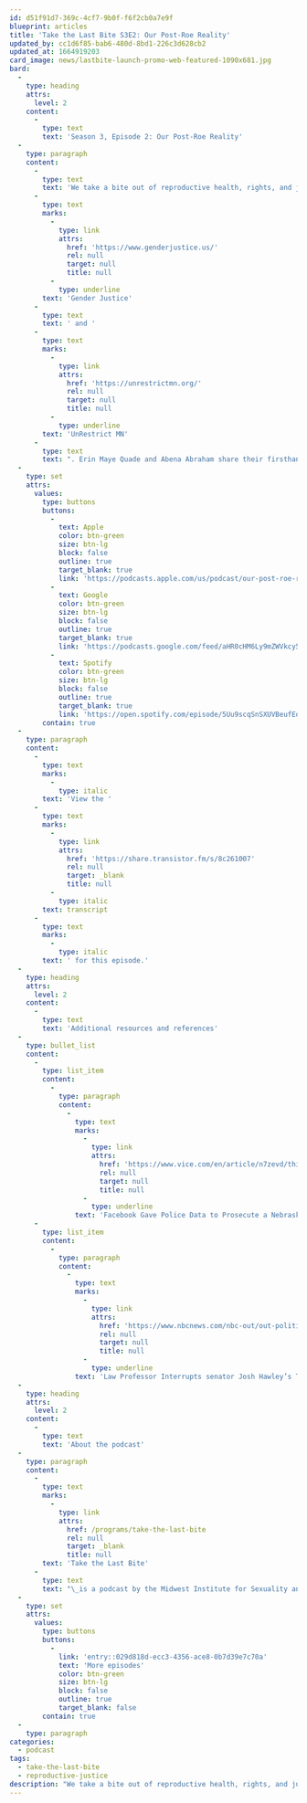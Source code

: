 ```yaml
---
id: d51f91d7-369c-4cf7-9b0f-f6f2cb0a7e9f
blueprint: articles
title: 'Take the Last Bite S3E2: Our Post-Roe Reality'
updated_by: cc1d6f85-bab6-480d-8bd1-226c3d628cb2
updated_at: 1664919203
card_image: news/lastbite-launch-promo-web-featured-1090x681.jpg
bard:
  -
    type: heading
    attrs:
      level: 2
    content:
      -
        type: text
        text: 'Season 3, Episode 2: Our Post-Roe Reality'
  -
    type: paragraph
    content:
      -
        type: text
        text: 'We take a bite out of reproductive health, rights, and justice with two stellar advocates from '
      -
        type: text
        marks:
          -
            type: link
            attrs:
              href: 'https://www.genderjustice.us/'
              rel: null
              target: null
              title: null
          -
            type: underline
        text: 'Gender Justice'
      -
        type: text
        text: ' and '
      -
        type: text
        marks:
          -
            type: link
            attrs:
              href: 'https://unrestrictmn.org/'
              rel: null
              target: null
              title: null
          -
            type: underline
        text: 'UnRestrict MN'
      -
        type: text
        text: ". Erin Maye Quade and Abena Abraham share their firsthand experiences on how the landscape has shifted since the U.S. Supreme Court overturned Roe v. Wade and what cumulative actions we can all take to embrace this new, post-Roe terrain.\_"
  -
    type: set
    attrs:
      values:
        type: buttons
        buttons:
          -
            text: Apple
            color: btn-green
            size: btn-lg
            block: false
            outline: true
            target_blank: true
            link: 'https://podcasts.apple.com/us/podcast/our-post-roe-reality/id1582890778?i=1000581520526'
          -
            text: Google
            color: btn-green
            size: btn-lg
            block: false
            outline: true
            target_blank: true
            link: 'https://podcasts.google.com/feed/aHR0cHM6Ly9mZWVkcy50cmFuc2lzdG9yLmZtL3Rha2UtdGhlLWxhc3QtYml0ZQ/episode/MGMzOTM1MjQtM2UzNS00ZmYxLTg2MDctMTZkMzgzZTllMjgw?sa=X&ved=0CAUQkfYCahcKEwig_YHjwsf6AhUAAAAAHQAAAAAQAQ'
          -
            text: Spotify
            color: btn-green
            size: btn-lg
            block: false
            outline: true
            target_blank: true
            link: 'https://open.spotify.com/episode/5Uu9scqSnSXUVBeufEq5sr'
        contain: true
  -
    type: paragraph
    content:
      -
        type: text
        marks:
          -
            type: italic
        text: 'View the '
      -
        type: text
        marks:
          -
            type: link
            attrs:
              href: 'https://share.transistor.fm/s/8c261007'
              rel: null
              target: _blank
              title: null
          -
            type: italic
        text: transcript
      -
        type: text
        marks:
          -
            type: italic
        text: ' for this episode.'
  -
    type: heading
    attrs:
      level: 2
    content:
      -
        type: text
        text: 'Additional resources and references'
  -
    type: bullet_list
    content:
      -
        type: list_item
        content:
          -
            type: paragraph
            content:
              -
                type: text
                marks:
                  -
                    type: link
                    attrs:
                      href: 'https://www.vice.com/en/article/n7zevd/this-is-the-data-facebook-gave-police-to-prosecute-a-teenager-for-abortion'
                      rel: null
                      target: null
                      title: null
                  -
                    type: underline
                text: 'Facebook Gave Police Data to Prosecute a Nebraska Teenager'
      -
        type: list_item
        content:
          -
            type: paragraph
            content:
              -
                type: text
                marks:
                  -
                    type: link
                    attrs:
                      href: 'https://www.nbcnews.com/nbc-out/out-politics-and-policy/law-professor-khiara-bridges-calls-sen-josh-hawleys-questions-pregnanc-rcna38015'
                      rel: null
                      target: null
                      title: null
                  -
                    type: underline
                text: 'Law Professor Interrupts senator Josh Hawley’s Transphobic Line of Questioning'
  -
    type: heading
    attrs:
      level: 2
    content:
      -
        type: text
        text: 'About the podcast'
  -
    type: paragraph
    content:
      -
        type: text
        marks:
          -
            type: link
            attrs:
              href: /programs/take-the-last-bite
              rel: null
              target: _blank
              title: null
        text: 'Take the Last Bite'
      -
        type: text
        text: "\_is a podcast by the Midwest Institute for Sexuality and Gender Diversity. It's a direct counter to the Midwest Nice mentality— highlighting advocacy and activism by queer/trans communities in the Midwest region. Through each episode, we're aiming to unearth the often disregarded and unacknowledged contributions of queer and trans folks to social change through interviews, casual conversations and reflections on Midwest queer time, space, and place.\_"
  -
    type: set
    attrs:
      values:
        type: buttons
        buttons:
          -
            link: 'entry::029d818d-ecc3-4356-ace8-0b7d39e7c70a'
            text: 'More episodes'
            color: btn-green
            size: btn-lg
            block: false
            outline: true
            target_blank: false
        contain: true
  -
    type: paragraph
categories:
  - podcast
tags:
  - take-the-last-bite
  - reproductive-justice
description: "We take a bite out of reproductive health, rights, and justice with two stellar advocates from Gender Justice and UnRestrict MN. Erin Maye Quade and Abena Abraham share their firsthand experiences on how the landscape has shifted since the U.S. Supreme Court overturned Roe v. Wade and what cumulative actions we can all take to embrace this new, post-Roe terrain.\_"
---
```


